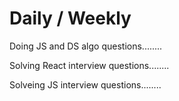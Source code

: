 # Daily / Weekly 

Doing JS and DS algo questions........

Solving React interview questions........ 

Solveing JS interview questions........
